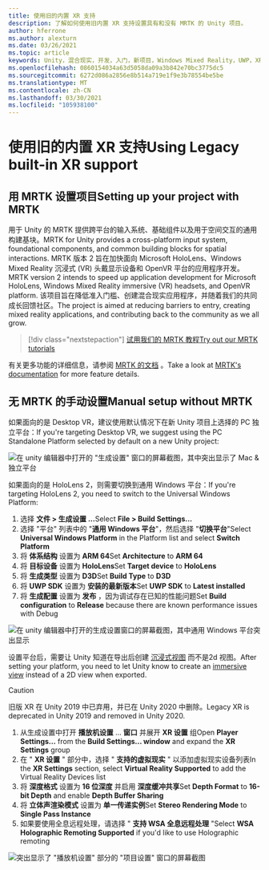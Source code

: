 ```yaml
---
title: 使用旧的内置 XR 支持
description: 了解如何使用旧内置 XR 支持设置具有和没有 MRTK 的 Unity 项目。
author: hferrone
ms.author: alexturn
ms.date: 03/26/2021
ms.topic: article
keywords: Unity，混合现实，开发，入门，新项目，Windows Mixed Reality，UWP，XR，性能，旧，mrtk
ms.openlocfilehash: 0860154034a63d5058da09a3b842e70bc3775dc5
ms.sourcegitcommit: 6272d086a2856e8b514a719e1f9e3b78554be5be
ms.translationtype: MT
ms.contentlocale: zh-CN
ms.lasthandoff: 03/30/2021
ms.locfileid: "105938100"
---
```

# <a name="using-legacy-built-in-xr-support"></a><span data-ttu-id="49c21-104">使用旧的内置 XR 支持</span><span class="sxs-lookup"><span data-stu-id="49c21-104">Using Legacy built-in XR support</span></span>

## <a name="setting-up-your-project-with-mrtk"></a><span data-ttu-id="49c21-105">用 MRTK 设置项目</span><span class="sxs-lookup"><span data-stu-id="49c21-105">Setting up your project with MRTK</span></span>

<span data-ttu-id="49c21-106">用于 Unity 的 MRTK 提供跨平台的输入系统、基础组件以及用于空间交互的通用构建基块。</span><span class="sxs-lookup"><span data-stu-id="49c21-106">MRTK for Unity provides a cross-platform input system, foundational components, and common building blocks for spatial interactions.</span></span> <span data-ttu-id="49c21-107">MRTK 版本 2 旨在加快面向 Microsoft HoloLens、Windows Mixed Reality 沉浸式 (VR) 头戴显示设备和 OpenVR 平台的应用程序开发。</span><span class="sxs-lookup"><span data-stu-id="49c21-107">MRTK version 2 intends to speed up application development for Microsoft HoloLens, Windows Mixed Reality immersive (VR) headsets, and OpenVR platform.</span></span> <span data-ttu-id="49c21-108">该项目旨在降低准入门槛、创建混合现实应用程序，并随着我们的共同成长回馈社区。</span><span class="sxs-lookup"><span data-stu-id="49c21-108">The project is aimed at reducing barriers to entry, creating mixed reality applications, and contributing back to the community as we all grow.</span></span>

> [!div class="nextstepaction"]
> [<span data-ttu-id="49c21-109">试用我们的 MRTK 教程</span><span class="sxs-lookup"><span data-stu-id="49c21-109">Try out our MRTK tutorials</span></span>](tutorials/mr-learning-base-01.md)

<span data-ttu-id="49c21-110">有关更多功能的详细信息，请参阅 [MRTK 的文档](/windows/mixed-reality/mrtk-unity) 。</span><span class="sxs-lookup"><span data-stu-id="49c21-110">Take a look at [MRTK's documentation](/windows/mixed-reality/mrtk-unity) for more feature details.</span></span>

## <a name="manual-setup-without-mrtk"></a><span data-ttu-id="49c21-111">无 MRTK 的手动设置</span><span class="sxs-lookup"><span data-stu-id="49c21-111">Manual setup without MRTK</span></span>

<span data-ttu-id="49c21-112">如果面向的是 Desktop VR，建议使用默认情况下在新 Unity 项目上选择的 PC 独立平台：</span><span class="sxs-lookup"><span data-stu-id="49c21-112">If you're targeting Desktop VR, we suggest using the PC Standalone Platform selected by default on a new Unity project:</span></span>

![在 unity 编辑器中打开的 "生成设置" 窗口的屏幕截图，其中突出显示了 Mac & 独立平台](images/wmr-config-img-3.png)

<span data-ttu-id="49c21-114">如果面向的是 HoloLens 2，则需要切换到通用 Windows 平台：</span><span class="sxs-lookup"><span data-stu-id="49c21-114">If you're targeting HoloLens 2, you need to switch to the Universal Windows Platform:</span></span>

1.  <span data-ttu-id="49c21-115">选择 **文件 > 生成设置 ...**</span><span class="sxs-lookup"><span data-stu-id="49c21-115">Select **File > Build Settings...**</span></span>
2.  <span data-ttu-id="49c21-116">选择 "平台" 列表中的 "**通用 Windows 平台**"，然后选择 "**切换平台**"</span><span class="sxs-lookup"><span data-stu-id="49c21-116">Select **Universal Windows Platform** in the Platform list and select **Switch Platform**</span></span>
3.  <span data-ttu-id="49c21-117">将 **体系结构** 设置为 **ARM 64**</span><span class="sxs-lookup"><span data-stu-id="49c21-117">Set **Architecture** to **ARM 64**</span></span>
4.  <span data-ttu-id="49c21-118">将 **目标设备** 设置为 **HoloLens**</span><span class="sxs-lookup"><span data-stu-id="49c21-118">Set **Target device** to **HoloLens**</span></span>
5.  <span data-ttu-id="49c21-119">将 **生成类型** 设置为 **D3D**</span><span class="sxs-lookup"><span data-stu-id="49c21-119">Set **Build Type** to **D3D**</span></span>
6.  <span data-ttu-id="49c21-120">将 **UWP SDK** 设置为 **安装的最新版本**</span><span class="sxs-lookup"><span data-stu-id="49c21-120">Set **UWP SDK** to **Latest installed**</span></span>
7.  <span data-ttu-id="49c21-121">将 **生成配置** 设置为 **发布** ，因为调试存在已知的性能问题</span><span class="sxs-lookup"><span data-stu-id="49c21-121">Set **Build configuration** to **Release** because there are known performance issues with Debug</span></span>

![在 unity 编辑器中打开的生成设置窗口的屏幕截图，其中通用 Windows 平台突出显示](images/wmr-config-img-4.png)

<span data-ttu-id="49c21-123">设置平台后，需要让 Unity 知道在导出后创建 [沉浸式视图](../../design/app-views.md) 而不是2d 视图。</span><span class="sxs-lookup"><span data-stu-id="49c21-123">After setting your platform, you need to let Unity know to create an [immersive view](../../design/app-views.md) instead of a 2D view when exported.</span></span>

> [!CAUTION]
> <span data-ttu-id="49c21-124">旧版 XR 在 Unity 2019 中已弃用，并已在 Unity 2020 中删除。</span><span class="sxs-lookup"><span data-stu-id="49c21-124">Legacy XR is deprecated in Unity 2019 and removed in Unity 2020.</span></span>

1. <span data-ttu-id="49c21-125">从生成设置中打开 **播放机设置** ... **窗口** 并展开 **XR 设置** 组</span><span class="sxs-lookup"><span data-stu-id="49c21-125">Open **Player Settings...** from the **Build Settings... window** and expand the **XR Settings** group</span></span>
2. <span data-ttu-id="49c21-126">在 " **XR 设置** " 部分中，选择 " **支持的虚拟现实** " 以添加虚拟现实设备列表</span><span class="sxs-lookup"><span data-stu-id="49c21-126">In the **XR Settings** section, select **Virtual Reality Supported** to add the Virtual Reality Devices list</span></span>
3. <span data-ttu-id="49c21-127">将 **深度格式** 设置为 **16 位深度** 并启用 **深度缓冲共享**</span><span class="sxs-lookup"><span data-stu-id="49c21-127">Set **Depth Format** to **16-bit Depth** and enable **Depth Buffer Sharing**</span></span>
4. <span data-ttu-id="49c21-128">将 **立体声渲染模式** 设置为 **单一传递实例**</span><span class="sxs-lookup"><span data-stu-id="49c21-128">Set **Stereo Rendering Mode** to **Single Pass Instance**</span></span>
5. <span data-ttu-id="49c21-129">如果要使用全息远程处理，请选择 " **支持 WSA 全息远程处理** "</span><span class="sxs-lookup"><span data-stu-id="49c21-129">Select **WSA Holographic Remoting Supported** if you'd like to use Holographic remoting</span></span> 

![突出显示了 "播放机设置" 部分的 "项目设置" 窗口的屏幕截图](images/wmr-config-img-9.png)